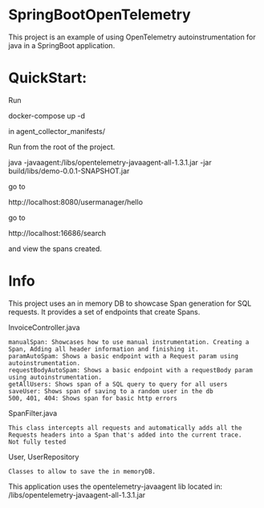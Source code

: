 # SpringBootOpenTelemetry

This project is an example of using OpenTelemetry autoinstrumentation for java in a SpringBoot application.

# QuickStart:
Run
    
docker-compose up -d

in  agent_collector_manifests/

Run from the root of the project.

java -javaagent:/libs/opentelemetry-javaagent-all-1.3.1.jar -jar build/libs/demo-0.0.1-SNAPSHOT.jar

go to 

http://localhost:8080/usermanager/hello

go to 

http://localhost:16686/search

and view the spans created.

# Info

This project uses an in memory DB to showcase Span generation for SQL requests.
It provides a set of endpoints that create Spans.

InvoiceController.java

    manualSpan: Showcases how to use manual instrumentation. Creating a Span, Adding all header information and finishing it.
    paramAutoSpam: Shows a basic endpoint with a Request param using autoinstrumentation.
    requestBodyAutoSpam: Shows a basic endpoint with a requestBody param using autoinstrumentation.
    getAllUsers: Shows span of a SQL query to query for all users
    saveUser: Shows span of saving to a random user in the db
    500, 401, 404: Shows span for basic http errors

SpanFilter.java

    This class intercepts all requests and automatically adds all the Requests headers into a Span that's added into the current trace.
    Not fully tested

User, UserRepository

    Classes to allow to save the in memoryDB.

This application uses the opentelemetry-javaagent lib located in: 
/libs/opentelemetry-javaagent-all-1.3.1.jar